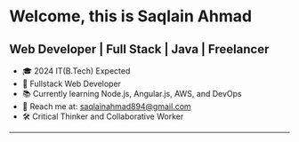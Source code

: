 # Welcome, this is Saqlain Ahmad
## Web Developer | Full Stack | Java | Freelancer

- 🎓 2024 IT(B.Tech) Expected
- 💼 Fullstack Web Developer
- 📚 Currently learning Node.js, Angular.js, AWS, and DevOps
- 📧 Reach me at: [saqlainahmad894@gmail.com](mailto:saqlainahmad894@gmail.com)
- 🛠️ Critical Thinker and Collaborative Worker

---
